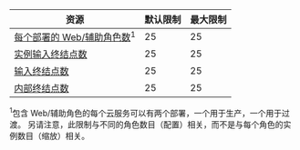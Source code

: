 资源|默认限制|最大限制
---|---|---
[每个部署的 Web/辅助角色数](../articles/cloud-services/cloud-services-choose-me.md)<sup>1</sup>|25|25
[实例输入终结点数](http://msdn.microsoft.com/library/gg557552.aspx#InstanceInputEndpoint) |25|25
[输入终结点数](http://msdn.microsoft.com/library/gg557552.aspx#InputEndpoint) |25|25
[内部终结点数](http://msdn.microsoft.com/library/gg557552.aspx#InternalEndpoint) |25|25

<sup>1</sup>包含 Web/辅助角色的每个云服务可以有两个部署，一个用于生产，一个用于过渡。 另请注意，此限制与不同的角色数目（配置）相关，而不是与每个角色的实例数目（缩放）相关。